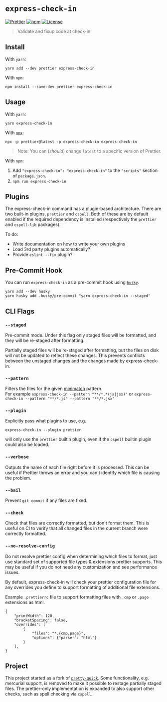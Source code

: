 # `express-check-in`

[![Prettier](https://img.shields.io/badge/code_style-prettier-ff69b4.svg?style=flat-square)](https://github.com/prettier/prettier)
[![npm](https://img.shields.io/npm/v/express-check-in.svg?style=flat-square)](https://npmjs.org/@bgotink/express-check-in)
[![License](https://img.shields.io/badge/license-MIT-blue.svg?style=flat-square)](LICENSE.md)

> Validate and fixup code at check-in

## Install

With `yarn`:

```shellsession
yarn add --dev prettier express-check-in
```

With `npm`:

```shellsession
npm install --save-dev prettier express-check-in
```

## Usage

With `yarn`:

```shellsession
yarn express-check-in
```

With [`npx`](https://npm.im/npx):

```shellsession
npx -p prettier@latest -p express-check-in express-check-in
```

> Note: You can (_should_) change `latest` to a specific version of Prettier.

With `npm`:

1. Add `"express-check-in": "express-check-in"` to the `"scripts"` section of `package.json`.
2. `npm run express-check-in`

## Plugins

The express-check-in command has a plugin-based architecture. There are two built-in plugins, `prettier` and `cspell`. Both of these are by default enabled if the required dependency is installed (respectively the `prettier` and `cspell-lib` packages).

To do:

- Write documentation on how to write your own plugins
- Load 3rd party plugins automatically?
- Provide `eslint --fix` plugin?

## Pre-Commit Hook

You can run `express-check-in` as a pre-commit hook using [`husky`](https://github.com/typicode/husky).

```shellsession
yarn add --dev husky
yarn husky add .husky/pre-commit "yarn express-check-in --staged"
```

## CLI Flags

### `--staged`

Pre-commit mode. Under this flag only staged files will be formatted, and they will be re-staged after formatting.

Partially staged files will be re-staged after formatting, but the files on disk will not be updated to reflect these changes. This prevents conflicts between the unstaged changes and the changes made by express-check-in.

### `--pattern`

Filters the files for the given [minimatch](https://github.com/isaacs/minimatch) pattern.  
For example `express-check-in --pattern "**/*.*(js|jsx)"` or `express-check-in --pattern "**/*.js" --pattern "**/*.jsx"`

### `--plugin`

Explicitly pass what plugins to use, e.g.

```shellsession
express-check-in --plugin prettier
```

will only use the `prettier` builtin plugin, even if the `cspell` builtin plugin could also be loaded.

### `--verbose`

Outputs the name of each file right before it is processed. This can be useful if Prettier throws an error and you can't identify which file is causing the problem.

### `--bail`

Prevent `git commit` if any files are fixed.

### `--check`

Check that files are correctly formatted, but don't format them. This is useful on CI to verify that all changed files in the current branch were correctly formatted.

### `--no-resolve-config`

Do not resolve prettier config when determining which files to format, just use standard set of supported file types & extensions prettier supports. This may be useful if you do not need any customization and see performance issues.

By default, express-check-in will check your prettier configuration file for any overrides you define to support formatting of additional file extensions.

Example `.prettierrc` file to support formatting files with `.cmp` or `.page` extensions as html.

```
{
    "printWidth": 120,
    "bracketSpacing": false,
    "overrides": [
        {
            "files": "*.{cmp,page}",
            "options": {"parser": "html"}
        }
    ],
}
```

## Project

This project started as a fork of [`pretty-quick`](https://github.com/azz/pretty-quick). Some functionality, e.g. mercurial support, is removed to make it possible to restage partially staged files. The prettier-only implementation is expanded to also support other checks, such as spell checking via `cspell`.
